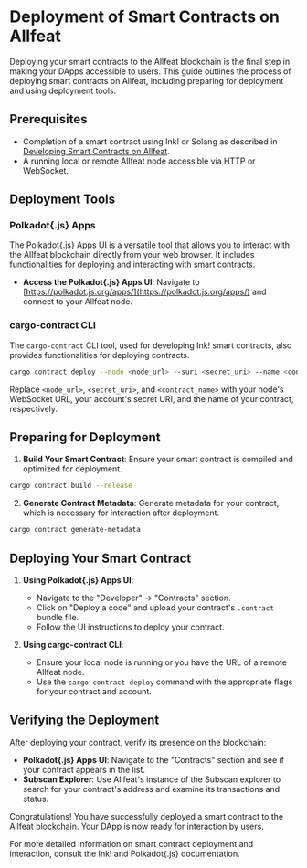 # Deployment of Smart Contracts on Allfeat

Deploying your smart contracts to the Allfeat blockchain is the final step in making your DApps accessible to users. This guide outlines the process of deploying smart contracts on Allfeat, including preparing for deployment and using deployment tools.

## Prerequisites

- Completion of a smart contract using Ink! or Solang as described in [Developing Smart Contracts on Allfeat](developing.md).
- A running local or remote Allfeat node accessible via HTTP or WebSocket.

## Deployment Tools

### Polkadot{.js} Apps

The Polkadot{.js} Apps UI is a versatile tool that allows you to interact with the Allfeat blockchain directly from your web browser. It includes functionalities for deploying and interacting with smart contracts.

- **Access the Polkadot{.js} Apps UI**: Navigate to [https://polkadot.js.org/apps/](https://polkadot.js.org/apps/) and connect to your Allfeat node.

### cargo-contract CLI

The `cargo-contract` CLI tool, used for developing Ink! smart contracts, also provides functionalities for deploying contracts.

```bash
cargo contract deploy --node <node_url> --suri <secret_uri> --name <contract_name>
```
Replace `<node_url>`, `<secret_uri>`, and `<contract_name>` with your node's WebSocket URL, your account's secret URI, and the name of your contract, respectively.

## Preparing for Deployment

1. **Build Your Smart Contract**: Ensure your smart contract is compiled and optimized for deployment.

```bash
cargo contract build --release
```
2. **Generate Contract Metadata**: Generate metadata for your contract, which is necessary for interaction after deployment.

```bash
cargo contract generate-metadata
```
## Deploying Your Smart Contract

1. **Using Polkadot{.js} Apps UI**: 
   - Navigate to the "Developer" -> "Contracts" section.
   - Click on "Deploy a code" and upload your contract's `.contract` bundle file.
   - Follow the UI instructions to deploy your contract.

2. **Using cargo-contract CLI**:
   - Ensure your local node is running or you have the URL of a remote Allfeat node.
   - Use the `cargo contract deploy` command with the appropriate flags for your contract and account.

## Verifying the Deployment

After deploying your contract, verify its presence on the blockchain:

- **Polkadot{.js} Apps UI**: Navigate to the "Contracts" section and see if your contract appears in the list.
- **Subscan Explorer**: Use Allfeat's instance of the Subscan explorer to search for your contract's address and examine its transactions and status.

Congratulations! You have successfully deployed a smart contract to the Allfeat blockchain. Your DApp is now ready for interaction by users.

For more detailed information on smart contract deployment and interaction, consult the Ink! and Polkadot{.js} documentation.

